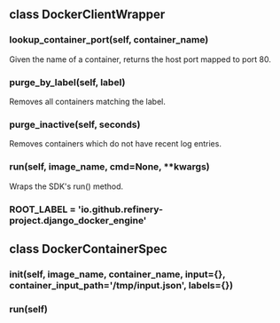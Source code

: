 ## class DockerClientWrapper
### lookup_container_port(self, container_name)
Given the name of a container, returns the host port mapped to port 80.
### purge_by_label(self, label)
Removes all containers matching the label.
### purge_inactive(self, seconds)
Removes containers which do not have recent log entries.
### run(self, image_name, cmd=None, **kwargs)
Wraps the SDK's run() method.
### ROOT_LABEL = 'io.github.refinery-project.django_docker_engine'
## class DockerContainerSpec
### __init__(self, image_name, container_name, input={}, container_input_path='/tmp/input.json', labels={})
### run(self)
